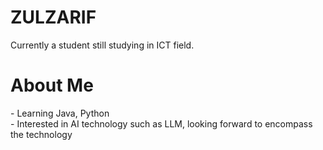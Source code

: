 <h1>ZULZARIF</h1>
Currently a student still studying in ICT field.

<h1>About Me</h1>
- Learning Java, Python
<br>
- Interested in AI technology such as LLM, looking forward to encompass the technology

<!---
Zulzarif/Zulzarif is a ✨ special ✨ repository because its `README.md` (this file) appears on your GitHub profile.
You can click the Preview link to take a look at your changes.
--->
